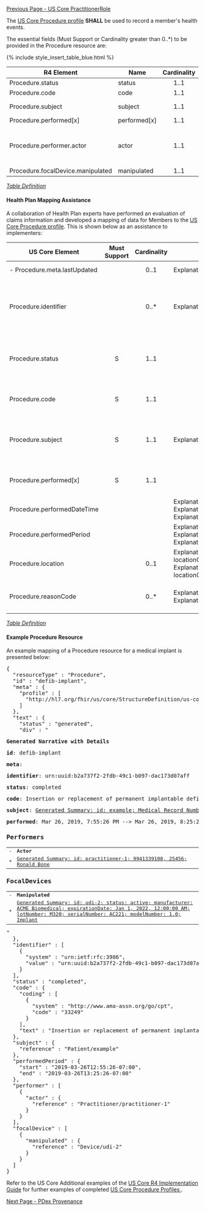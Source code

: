 <!-- USCoreProcedure.md {% comment %}
*****************************************************************************************
*                            WARNING: DO NOT EDIT THIS FILE                             *
*                                                                                       *
* This file is generated by SUSHI. Any edits you make to this file will be overwritten. *
*                                                                                       *
* To change the contents of this file, edit the original source file at:                *
* ig-data/input/pagecontent/USCoreProcedure.md                                          *
*****************************************************************************************
{% endcomment %} -->
[Previous Page - US Core PractitionerRole](USCorePractitionerRole.html)

The  [US Core Procedure profile](http://hl7.org/fhir/us/core/StructureDefinition-us-core-procedure.html)  **SHALL** be used to record a member's health events.

The essential fields (Must Support or Cardinality greater than 0..*) to be provided in the Procedure resource are:

{% include style_insert_table_blue.html %}

| R4 Element                         | Name          | Cardinality | Type                                                                                              |
|------------------------------------|---------------|:-----------:|---------------------------------------------------------------------------------------------------|
|  Procedure.status                  |  status       |     1..1    | code                                                                                              |
|  Procedure.code                    |  code         |     1..1    | CodeableConcept                                                                                   |
|  Procedure.subject                 |  subject      |     1..1    | Reference(US Core Patient Profile)                                                                |
|  Procedure.performed[x]            |  performed[x] |     1..1    |                                                                                                   |
|  Procedure.performer.actor         |  actor        |     1..1    | Reference(Practitioner \| PractitionerRole \| Organization \| Patient \| RelatedPerson \| Device) |
|  Procedure.focalDevice.manipulated |  manipulated  |     1..1    | Reference(Device)                                                                                 |

<i>[Table Definition](index.html#mapping-adjudicated-claims-and-encounter-information-to-clinical-resources)</i>

#### Health Plan Mapping Assistance
A collaboration of Health Plan experts have performed an evaluation of claims information and developed a mapping of  data for Members to the [US Core Procedure profile](http://hl7.org/fhir/us/core/StructureDefinition-us-core-procedure.html). This is shown below as an assistance  to implementers:

| US Core Element                | Must Support | Cardinality | CARIN-BB Element                                                                                                                        | CPCDS Element Mapping or Implementer Note                                                                                                                              |
|--------------------------------|:------------:|:-----------:|-----------------------------------------------------------------------------------------------------------------------------------------|------------------------------------------------------------------------------------------------------------------------------------------------------------------------|
|  -  Procedure.meta.lastUpdated |              |     0..1    | ExplanationOfBenefit.meta.lastUpdated                                                                                                   | [{"163":"EOB Last Updated Date"}]                                                                                                                                      |
|  Procedure.identifier          |              |     0..*    | ExplanationOfBenefit.identifier                                                                                                         | [{"35":"Payer claim unique identifier"}]. Note: Assign Payer System URI for Unique Claim Id in Procedure.identifier.system. Set Claim Id in Procedure.identifier.value |
|  Procedure.status              |       S      |     1..1    |                                                                                                                                         | . Note: Note: EOB Status 0f [active \| cancelled \| draft \| entered-in-error] = [completed\|not-done\|unknown\|entered-in-error]                                      |
|  Procedure.code                |       S      |     1..1    |                                                                                                                                         | [{"24, 26, 146":"ICD Procedure Code"}, {"40":"Procedure Code - CPT / HCPCS"}                                                                                           |
|  Procedure.subject             |       S      |     1..1    | ExplanationOfBenefit.patient                                                                                                            | [{"Ref (1), Ref (109)":"Member id, Patient account number"}, {"Ref (191)":"Unique Member ID"}, {"Ref (110)":"Medical record number"}                                   |
|  Procedure.performed[x]        |       S      |     1..1    |                                                                                                                                         | . Note: Enter Procedure.performedPeriod or Procedure.performedDateTime (next field below)                                                                              |
|  Procedure.performedDateTime   |              |             | ExplanationOfBenefit.procedure.date, ExplanationOfBenefit.item.serviced.servicedPeriod, ExplanationOfBenefit.item.serviced.servicedDate | [{"25, 27":"Procedure date"}, {"90, 119":"Service from date,  Service to date"}                                                                                        |
|  Procedure.performedPeriod     |              |             | ExplanationOfBenefit.procedure.date, ExplanationOfBenefit.item.serviced.servicedPeriod, ExplanationOfBenefit.item.serviced.servicedDate | [{"25, 27":"Procedure date"}, {"90, 119":"Service from date,  Service to date"}                                                                                        |
|  Procedure.location            |              |     0..1    | ExplanationOfBenefit.item.location. locationCodeableConcept, ExplanationOfBenefit.item.supportingInfo.location. locationCodeableConcept | [{"46":"Place of service code"}, {"97, 170, 176":"Service Facility NPI (if available), Name, Address"}]                                                                |
|  Procedure.reasonCode          |              |     0..*    | ExplanationOfBenefit.procedure.procedure, ExplanationOfBenefit.item.productOrService                                                    | [{"24, 26, 146":"ICD Procedure Code"}, {"40":"Procedure Code - CPT / HCPCS"}                                                                                           |

<i>[Table Definition](index.html#mapping-adjudicated-claims-and-encounter-information-to-clinical-resources)</i>

#### Example Procedure Resource

An example mapping of a Procedure resource for a medical implant 
is presented below:

<pre>
{
  "resourceType" : "Procedure",
  "id" : "defib-implant",
  "meta" : {
    "profile" : [
      "http://hl7.org/fhir/us/core/StructureDefinition/us-core-procedure"
    ]
  },
  "text" : {
    "status" : "generated",
    "div" : "<div xmlns=\"http://www.w3.org/1999/xhtml\"><p><b>Generated Narrative with Details</b></p><p><b>id</b>: defib-implant</p><p><b>meta</b>: </p><p><b>identifier</b>: urn:uuid:b2a737f2-2fdb-49c1-b097-dac173d07aff</p><p><b>status</b>: completed</p><p><b>code</b>: Insertion or replacement of permanent implantable defibrillator system with transvenous lead(s), single or dual chamber <span style=\"background: LightGoldenRodYellow\">(Details : {http://www.ama-assn.org/go/cpt code '33249' = '33249)</span></p><p><b>subject</b>: <a href=\"Patient-example.html\">Generated Summary: id: example; Medical Record Number = 1032702 (USUAL); active; Amy V. Shaw ; ph: 555-555-5555(HOME), amy.shaw@example.com; gender: female; birthDate: Feb 20, 2007</a></p><p><b>performed</b>: Mar 26, 2019, 7:55:26 PM --&gt; Mar 26, 2019, 8:25:26 PM</p><h3>Performers</h3><table class=\"grid\"><tr><td>-</td><td><b>Actor</b></td></tr><tr><td>*</td><td><a href=\"Practitioner-practitioner-1.html\">Generated Summary: id: practitioner-1; 9941339108, 25456; Ronald Bone </a></td></tr></table><h3>FocalDevices</h3><table class=\"grid\"><tr><td>-</td><td><b>Manipulated</b></td></tr><tr><td>*</td><td><a href=\"Device-udi-2.html\">Generated Summary: id: udi-2; status: active; manufacturer: ACME Biomedical; expirationDate: Jan 1, 2022, 12:00:00 AM; lotNumber: M320; serialNumber: AC221; modelNumber: 1.0; <span title=\"Codes: {http://snomed.info/sct 19257004}\">Implant</span></a></td></tr></table></div>"
  },
  "identifier" : [
    {
      "system" : "urn:ietf:rfc:3986",
      "value" : "urn:uuid:b2a737f2-2fdb-49c1-b097-dac173d07aff"
    }
  ],
  "status" : "completed",
  "code" : {
    "coding" : [
      {
        "system" : "http://www.ama-assn.org/go/cpt",
        "code" : "33249"
      }
    ],
    "text" : "Insertion or replacement of permanent implantable defibrillator system with transvenous lead(s), single or dual chamber"
  },
  "subject" : {
    "reference" : "Patient/example"
  },
  "performedPeriod" : {
    "start" : "2019-03-26T12:55:26-07:00",
    "end" : "2019-03-26T13:25:26-07:00"
  },
  "performer" : [
    {
      "actor" : {
        "reference" : "Practitioner/practitioner-1"
      }
    }
  ],
  "focalDevice" : [
    {
      "manipulated" : {
        "reference" : "Device/udi-2"
      }
    }
  ]
}
</pre>

Refer to the US Core Additional examples of the [US Core R4 Implementation Guide](http://hl7.org/fhir/us/core/index.html) for further examples of completed [US Core Procedure Profiles ](http://hl7.org/fhir/us/core/StructureDefinition-us-core-procedure.html).



[Next Page - PDex Provenance](PDexProvenance.html)
